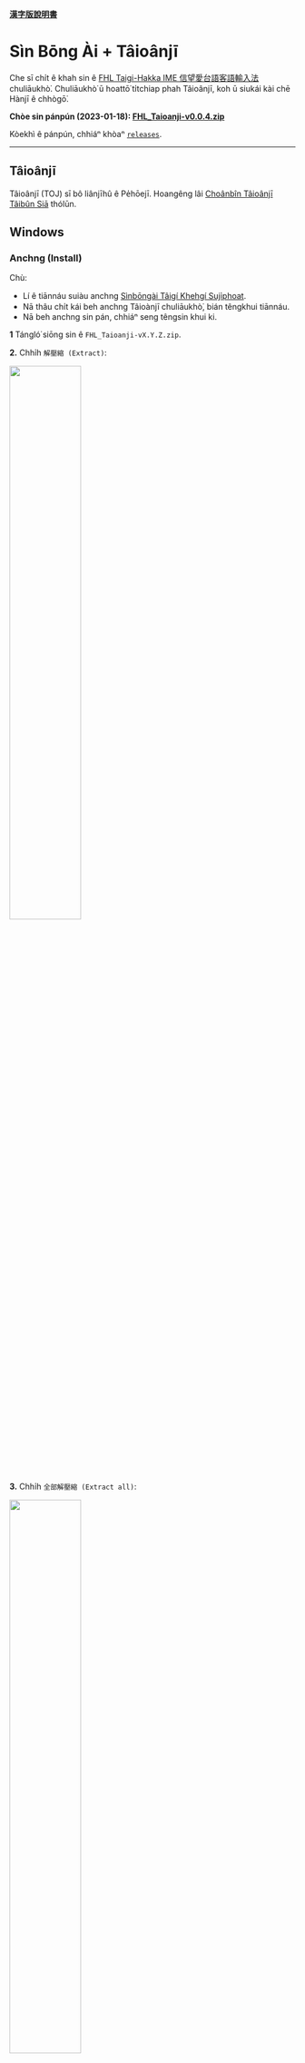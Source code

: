 **[漢字版說明書](README.md)**

# Sìn Bōng Ài + Tâioânjī

Che sī chi̍t ê khah sin ê [FHL Taigi-Hakka IME 信望愛台語客語輸入法](https://taigi.fhl.net/TaigiIME/) chuliāukhò͘. Chuliāukhò͘ ū hoattō͘ ti̍tchiap phah Tâioânjī, koh ū siukái kài chē Hànjī ê chhògō͘.

**Chòe sin pánpún (2023-01-18): [FHL_Taioanji-v0.0.4.zip](https://github.com/sinbongai/toj/releases/download/v0.0.4/FHL_Taioanji-v0.0.4.zip)**

Kòekhì ê pánpún, chhiáⁿ khòaⁿ [`releases`](https://github.com/sinbongai/toj/releases).

---

## Tâioânjī

Tâioânjī (TOJ) sī bô liânjīhû ê Pe̍hōejī. Hoangêng lâi [Choânbîn Tâioânjī Tâibûn Siā](https://www.facebook.com/groups/3890458310987344) thólūn.

## Windows

### Anchng (Install)

Chù:

- Lí ê tiānnáu suiàu anchng [Sìnbōngài Tâigí Khehgí Suji̍phoat](https://taigi.fhl.net/TaigiIME/).
- Nā thâu chi̍t kái beh anchng Tâioànjī chuliāukhò͘, bián têngkhui tiānnáu.
- Nā beh anchng sin pán, chhiáⁿ seng têngsin khui ki.

**1** Tángló͘ siōng sin ê `FHL_Taioanji-vX.Y.Z.zip`.

**2.** Chhi̍h `解壓縮 (Extract)`:

<img src="soatbeng/01-download.png" width="50%" height="50%">

**3.** Chhi̍h `全部解壓縮 (Extract all)`:

<img src="soatbeng/02-extract.png" width="50%" height="50%">

**4.** Chhi̍h `解壓縮 (Extract)` kàu chi̍t ê Folder:

<img src="soatbeng/03-extract.png" width="50%" height="50%">

**5.** Chhi̍h Folder phah khui:

<img src="soatbeng/04-open.png" width="50%" height="50%">

**6.** Chhi̍h `windows_install.bat` (chhi̍h lo̍h khì bô hoánèng sī chèngsiông)

<img src="soatbeng/05-install.png" width="50%" height="50%">

Ánne to̍h ē sái khai-sí sú-iōng. Nā iáu bô Tâioânjī, chhiáⁿ têng khui tiānnáu koh chhì chi̍t pái.

Ūi tio̍h phah Tâioânjī khah līpiān, suji̍phoat ê siattēng chò 1-9 soán Hànjī:

<img src="soatbeng/06-settings.png" width="50%" height="50%">

---

### Santû (Uninstall)

**1.** Têngsin khui ki. (Oânsêng santû chìnchêng, m̄ thang chhiat ōaⁿ FHL suji̍phoat.)
   
**2.** Chhi̍h `windows_uninstall.bat`

---

### Nā ū tú tio̍h būntê

Nā bô hoattō͘ chng á sī san, chhiáⁿ chhiútōng kā `TalmageOverride.db` chng/san. Ē kì tit ta̍k pái **chng/san chìnchêng ài têngsin khui ki**.

Chhiáⁿ chhiútōng phah khui suji̍phoat ê Folder, kā chuliāu khò͘ santiāu, koh têngkhui tiānnáu to̍h ē sái tit.

#### 1. Phah khui suji̍phoat ê Folder

Phah khui suji̍phoat ê Folder ū 2 ê hoattō͘:

1 (A). Tī `檔案總管 (explorer)` ê Folder Path téngbīn phah:

```
%APPDATA%\FHL TaigiIME\IMTalmage
```

<img src="soatbeng/alt01-manual.png" width="50%" height="50%">

**á sī**

1 (B). Chhōe `cmd` ka phah khui:

<img src="soatbeng/alt02-cmd.png" width="50%" height="50%">

Kā `explorer.exe` phah khui, tio̍h chhiú phah: `explorer.exe "%APPDATA%\FHL TaigiIME\IMTalmage"`

<img src="soatbeng/alt03-open.png" width="50%" height="50%">

#### 2. Kā chuliāu khò͘ santiāu

San `TalmageOverride.db`:

<img src="soatbeng/alt04-override.png" width="50%" height="50%">

---

## Phōngkó (Mac)

Chhiáⁿ tángló͘ kah Windows kāngkhoán ê `FHL_Taioanji.zip`, koh unzip kàu chi̍t ê Folder.

Iōng Finder chhōe `~/Library/Application Support/FHL TaigiIME/IMTalmage`. Kā `TalmageOverride.db` hē tī `IMTalmage`, to̍h ē sái tit súiōng.

Nā beh san tiāu, kā `TalmageOverride.db` san tiāu to̍h ē sái tit.

## Developers

There's just a simple build script in `src/build.py`. You will need a CSV file with 4 columns:

```
1. id - a number
2. original lomaji - fully hyphenated as in the original FHL database
3. taioanji - with hyphens removed (either joined or spaced) as required
4. hanji - desired hanji output

Run the script and copy the output SQLite database `TalmageOverride.db` to the appropriate folder for your platform. To uninstall or modify, you must log out and log back in (or reboot) first.